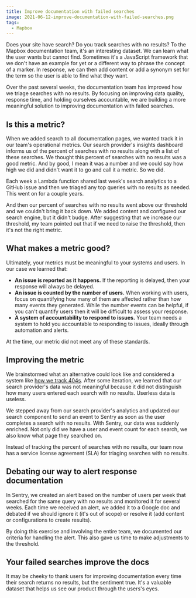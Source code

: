 ```yaml
---
title: Improve documentation with failed searches
image: 2021-06-12-improve-documentation-with-failed-searches.png
tags:
  - Mapbox
---
```


Does your site have search? Do you track searches with no results? To the Mapbox documentation team, it's an interesting dataset. We can learn what the user wants but cannot find. Sometimes it's a JavaScript framework that we don't have an example for yet or a different way to phrase the concept of a marker. In response, we can then add content or add a synonym set for the term so the user is able to find what they want.

Over the past several weeks, the documentation team has improved how we triage searches with no results. By focusing on improving data quality, response time, and holding ourselves accountable, we are building a more meaningful solution to improving documentation with failed searches.

## Is this a metric?

When we added search to all documentation pages, we wanted track it in our team's operational metrics. Our search provider's insights dashboard informs us of the percent of searches with no results along with a list of these searches. We thought this percent of searches with no results was a good metric. And by good, I mean it was a number and we could say how high we did and didn't want it to go and call it a metric. So we did.

Each week a Lambda function shared last week's search analytics to a GitHub issue and then we triaged any top queries with no results as needed. This went on for a couple years.

And then our percent of searches with no results went above our threshold and we couldn't bring it back down. We added content and configured our search engine, but it didn't budge. After suggesting that we increase our threshold, my team pointed out that if we need to raise the threshold, then it's not the right metric.

## What makes a metric good?

Ultimately, your metrics must be meaningful to your systems and users. In our case we learned that:

- **An issue is reported as it happens.** If the reporting is delayed, then your response will always be delayed.
- **An issue is counted by the number of users.** When working with users, focus on quantifying how many of them are affected rather than how many events they generated. While the number events can be helpful, if you can't quantify users then it will be difficult to assess your response.
- **A system of accountability to respond to issues.** Your team needs a system to hold you accountable to responding to issues, ideally through automation and alerts.

At the time, our metric did not meet any of these standards.

## Improving the metric

We brainstormed what an alternative could look like and considered a system like [how we track 404s](/code/monitor-404s-with-sentry/). After some iteration, we learned that our search provider's data was not meaningful because it did not distinguish how many users entered each search with no results. Userless data is useless.

We stepped away from our search provider's analytics and updated our search component to send an event to Sentry as soon as the user completes a search with no results. With Sentry, our data was suddenly enriched. Not only did we have a user and event count for each search, we also know what page they searched on.

Instead of tracking the percent of searches with no results, our team now has a service license agreement (SLA) for triaging searches with no results.

## Debating our way to alert response documentation

In Sentry, we created an alert based on the number of users per week that searched for the same query with no results and monitored it for several weeks. Each time we received an alert, we added it to a Google doc and debated if we should ignore it (it's out of scope) or resolve it (add content or configurations to create results).

By doing this exercise and involving the entire team, we documented our criteria for handling the alert. This also gave us time to make adjustments to the threshold.

## Your failed searches improve the docs

It may be cheeky to thank users for improving documentation every time their search returns no results, but the sentiment true. It's a valuable dataset that helps us see our product through the users's eyes.
